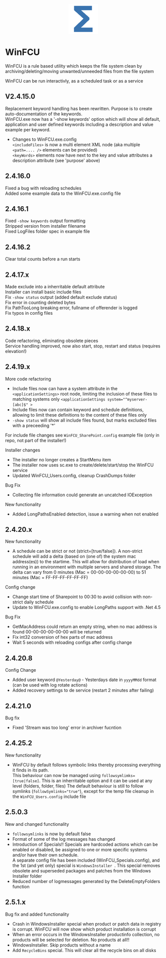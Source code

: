 <p align="center">
  <img src="logo\Total.png" alt="Total Productions"/>
</p>

# WinFCU
WinFCU is a rule based utility which keeps the file system clean by archiving/deleting/moving unwanted/unneeded files from the file system

WinFCU can be run interactivly, as a scheduled task or as a service

## V2.4.15.0

Replacement keyword handling has been rewritten. Purpose is to create auto-documentation of the keywords.  
WinFCU.exe now has a '-show keywords' option which will show all default, application and user defined keywords including a description and value example per keyword.

- Changes to WinFCU.exe.config  
  `<includeFiles>` is now a multi element XML node (aka multiple `<path=.... />` elements can be provided)  
  `<keyWords>` elements now have next to the key and value attributes a description attribute (see 'purpose' above)  

## 2.4.16.0

Fixed a bug with reloading schedules  
Added some example data to the WinFCU.exe.config file  

## 2.4.16.1

Fixed `-show keywords` output formatting  
Stripped version from installer filename  
Fixed LogFiles folder spec in example file  

## 2.4.16.2

Clear total counts before a run starts  

## 2.4.17.x

Made exclude into a inherritable default attribute  
Installer can install basic include files  
Fix `-show status` output (added default exclude status)  
Fix error in counting deleted bytes  
Fix PathTooLong breaking error, fullname of offerender is logged  
Fix typos in config files

## 2.4.18.x

Code refactoring, eliminating obsolete pieces  
Service handling improved, now also start, stop, restart and status (requires elevation!)

## 2.4.19.x

More code refactoring  
- Include files now can have a system attribute in the `<applicationSettings>` root node, limiting the inclusion of these files to matching systems only `<applicationSettings system="^myserver-[abc]$" >`  
- Include files now can contain keyword and schedule definitions, allowing to limit these definitions to the content of these files only  
- `-show status` will show all include files found, but marks excluded files with a preceeding '*'  
  
For include file changes see `WinFCU_SharePoint.config` example file (only in repo, not part of the installer!)  
  
Installer changes  
- The installer no longer creates a StartMenu item  
- The installer now uses sc.exe to create/delete/start/stop the WinFCU service  
- Updated WinFCU_Users.config, cleanup CrashDumps folder

Bug Fix  
- Collecting file information could generate an uncatched IOException  

New functionality  
- Added LongPathsEnabled detection, issue a warning when not enabled  

## 2.4.20.x

New functionality  
- A schedule can be strict or not (strict=[true/false]). A non-strict schedule will add a delta (based on (one of) the system mac address(es)) to the startime. This will allow for distribution of load when running in an environment with multiple servers and shared storage. The delta can vary from 0 minutes (Mac = 00-00-00-00-00-00) to 51 minutes (Mac = FF-FF-FF-FF-FF-FF)  

Config change  
- Change start time of Sharepoint to 00:30 to avoid collision with non-strict daily schedule  
- Update to WinFCU.exe.config to enable LongPaths support with .Net 4.5

Bug Fix
- GetMacAddress could return an empty string, when no mac address is found 00-00-00-00-00-00 will be returned
- Fix int32 conversion of hex parts of mac address
- Wait 5 seconds with reloading configs after config change  

## 2.4.20.8

Config Change  
- Added user keyword `@Yesterday@` - Yesterdays date in `yyyyMMdd` format (can be used with log rotate actions)
- Added recovery settings to de service (restart 2 minutes after failing)

## 2.4.21.0

Bug fix
- Fixed 'Stream was too long' error in archiver fucntion

## 2.4.25.2

New functionality  
- WinFCU by default follows symbolic links thereby processing everything it finds in its path.  
  This behaviour can now be managed using `followsymlimks=[true|false]`. This is an inherritable option and it can be used at any level (folders, folder, files)
  The default behaviour is still to follow symlinks (`followSymlinks="true"`), except for the temp file cleanup in the `WinFCU_Users.config` include file

## 2.5.0.3

New and changed functionality
- `followsymlinks` is now by default false
- Format of some of the log messages has changed
- Introduction of Specials!! Specials are hardcoded actions which can be enabled or disabled, be assigned to one or more specific systems and/or have their own schedule.  
  A separate config file has been included (WinFCU_Specials.config), and the 1st (and yet only) special is `WindowsInstaller `. This special removes obsolete and
  superseded packages and patches from the Windows Installer folder
- Reduced number of logmessages generated by the DeleteEmptyFolders function

## 2.5.1.x
Bug fix and added functionality
- Crash in WindowsInstaller special when product or patch data in registry is corrupt. WinFCU will now show which product installation is corrupt
- When an error occurs in the WindowsInstaller productinfo collection, no products will be selected for deletion. No products at all!!
- WindowsInstaller. Skip products without a name
- Add `RecycleBins` special. This will clear all the recycle bins on all disks
